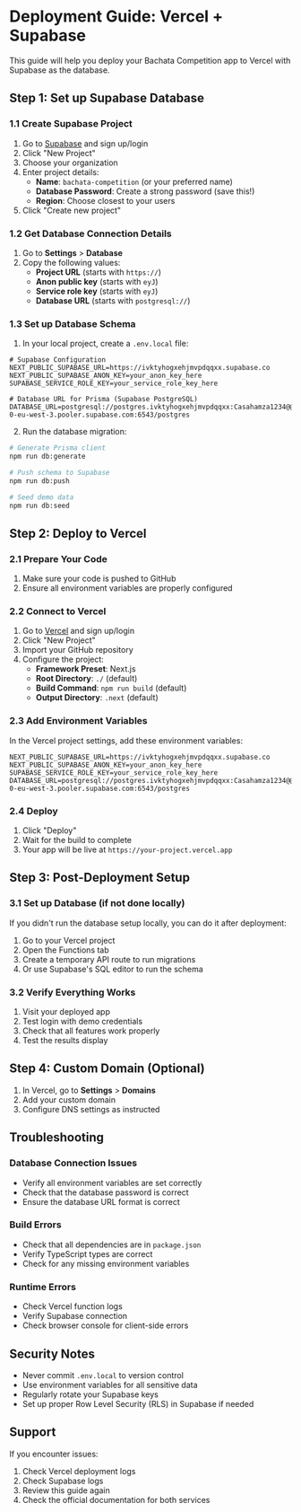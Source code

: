 # Deployment Guide: Vercel + Supabase

This guide will help you deploy your Bachata Competition app to Vercel with Supabase as the database.

## Step 1: Set up Supabase Database

### 1.1 Create Supabase Project

1. Go to [Supabase](https://supabase.com) and sign up/login
2. Click "New Project"
3. Choose your organization
4. Enter project details:
   - **Name**: `bachata-competition` (or your preferred name)
   - **Database Password**: Create a strong password (save this!)
   - **Region**: Choose closest to your users
5. Click "Create new project"

### 1.2 Get Database Connection Details

1. Go to **Settings** > **Database**
2. Copy the following values:
   - **Project URL** (starts with `https://`)
   - **Anon public key** (starts with `eyJ`)
   - **Service role key** (starts with `eyJ`)
   - **Database URL** (starts with `postgresql://`)

### 1.3 Set up Database Schema

1. In your local project, create a `.env.local` file:

```env
# Supabase Configuration
NEXT_PUBLIC_SUPABASE_URL=https://ivktyhogxehjmvpdqqxx.supabase.co
NEXT_PUBLIC_SUPABASE_ANON_KEY=your_anon_key_here
SUPABASE_SERVICE_ROLE_KEY=your_service_role_key_here

# Database URL for Prisma (Supabase PostgreSQL)
DATABASE_URL=postgresql://postgres.ivktyhogxehjmvpdqqxx:Casahamza1234@@aws-0-eu-west-3.pooler.supabase.com:6543/postgres
```

2. Run the database migration:

```bash
# Generate Prisma client
npm run db:generate

# Push schema to Supabase
npm run db:push

# Seed demo data
npm run db:seed
```

## Step 2: Deploy to Vercel

### 2.1 Prepare Your Code

1. Make sure your code is pushed to GitHub
2. Ensure all environment variables are properly configured

### 2.2 Connect to Vercel

1. Go to [Vercel](https://vercel.com) and sign up/login
2. Click "New Project"
3. Import your GitHub repository
4. Configure the project:
   - **Framework Preset**: Next.js
   - **Root Directory**: `./` (default)
   - **Build Command**: `npm run build` (default)
   - **Output Directory**: `.next` (default)

### 2.3 Add Environment Variables

In the Vercel project settings, add these environment variables:

```env
NEXT_PUBLIC_SUPABASE_URL=https://ivktyhogxehjmvpdqqxx.supabase.co
NEXT_PUBLIC_SUPABASE_ANON_KEY=your_anon_key_here
SUPABASE_SERVICE_ROLE_KEY=your_service_role_key_here
DATABASE_URL=postgresql://postgres.ivktyhogxehjmvpdqqxx:Casahamza1234@@aws-0-eu-west-3.pooler.supabase.com:6543/postgres
```

### 2.4 Deploy

1. Click "Deploy"
2. Wait for the build to complete
3. Your app will be live at `https://your-project.vercel.app`

## Step 3: Post-Deployment Setup

### 3.1 Set up Database (if not done locally)

If you didn't run the database setup locally, you can do it after deployment:

1. Go to your Vercel project
2. Open the Functions tab
3. Create a temporary API route to run migrations
4. Or use Supabase's SQL editor to run the schema

### 3.2 Verify Everything Works

1. Visit your deployed app
2. Test login with demo credentials
3. Check that all features work properly
4. Test the results display

## Step 4: Custom Domain (Optional)

1. In Vercel, go to **Settings** > **Domains**
2. Add your custom domain
3. Configure DNS settings as instructed

## Troubleshooting

### Database Connection Issues

- Verify all environment variables are set correctly
- Check that the database password is correct
- Ensure the database URL format is correct

### Build Errors

- Check that all dependencies are in `package.json`
- Verify TypeScript types are correct
- Check for any missing environment variables

### Runtime Errors

- Check Vercel function logs
- Verify Supabase connection
- Check browser console for client-side errors

## Security Notes

- Never commit `.env.local` to version control
- Use environment variables for all sensitive data
- Regularly rotate your Supabase keys
- Set up proper Row Level Security (RLS) in Supabase if needed

## Support

If you encounter issues:

1. Check Vercel deployment logs
2. Check Supabase logs
3. Review this guide again
4. Check the official documentation for both services
